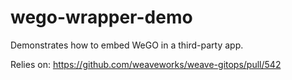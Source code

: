 # wego-wrapper-demo

Demonstrates how to embed WeGO in a third-party app.

Relies on: https://github.com/weaveworks/weave-gitops/pull/542
